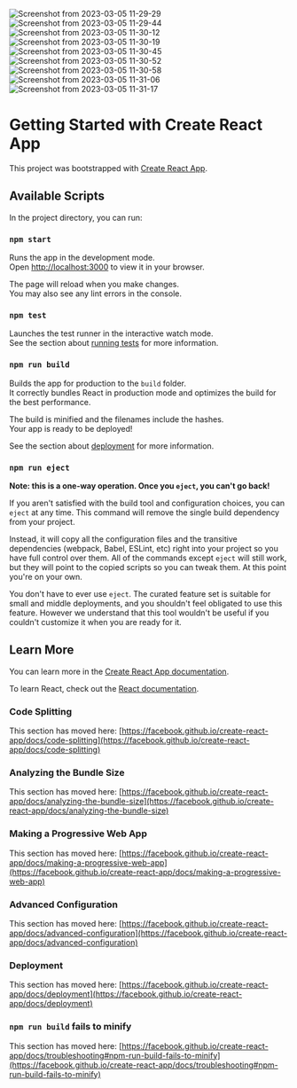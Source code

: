 ![Screenshot from 2023-03-05 11-29-29](https://user-images.githubusercontent.com/82255398/222944386-3951a2eb-3343-460c-9679-7fc6ecaeda6e.png)
![Screenshot from 2023-03-05 11-29-44](https://user-images.githubusercontent.com/82255398/222944412-13001a48-9760-4af7-b4ef-3163b5e29b35.png)
![Screenshot from 2023-03-05 11-30-12](https://user-images.githubusercontent.com/82255398/222944424-05b0cb2f-b742-436d-a928-694ecd0a7243.png)
![Screenshot from 2023-03-05 11-30-19](https://user-images.githubusercontent.com/82255398/222944439-6063b495-0e21-46eb-b137-bb6ce866a6d6.png)
![Screenshot from 2023-03-05 11-30-45](https://user-images.githubusercontent.com/82255398/222944462-1f6fd12f-8470-4bd2-8443-5b339a13766f.png)
![Screenshot from 2023-03-05 11-30-52](https://user-images.githubusercontent.com/82255398/222944474-0d997ea0-d3ae-473c-8bc9-30632087b33b.png)
![Screenshot from 2023-03-05 11-30-58](https://user-images.githubusercontent.com/82255398/222944500-861606c8-d5f5-42ee-8e91-674f14f8669d.png)
![Screenshot from 2023-03-05 11-31-06](https://user-images.githubusercontent.com/82255398/222944518-4ffe69e8-3394-4ddd-abd9-cfa341354f63.png)
![Screenshot from 2023-03-05 11-31-17](https://user-images.githubusercontent.com/82255398/222944534-ba7b6a89-47ea-443f-82e0-8fc5f3ff9351.png)
# Getting Started with Create React App

This project was bootstrapped with [Create React App](https://github.com/facebook/create-react-app).

## Available Scripts

In the project directory, you can run:

### `npm start`

Runs the app in the development mode.\
Open [http://localhost:3000](http://localhost:3000) to view it in your browser.

The page will reload when you make changes.\
You may also see any lint errors in the console.

### `npm test`

Launches the test runner in the interactive watch mode.\
See the section about [running tests](https://facebook.github.io/create-react-app/docs/running-tests) for more information.

### `npm run build`

Builds the app for production to the `build` folder.\
It correctly bundles React in production mode and optimizes the build for the best performance.

The build is minified and the filenames include the hashes.\
Your app is ready to be deployed!

See the section about [deployment](https://facebook.github.io/create-react-app/docs/deployment) for more information.

### `npm run eject`

**Note: this is a one-way operation. Once you `eject`, you can't go back!**

If you aren't satisfied with the build tool and configuration choices, you can `eject` at any time. This command will remove the single build dependency from your project.

Instead, it will copy all the configuration files and the transitive dependencies (webpack, Babel, ESLint, etc) right into your project so you have full control over them. All of the commands except `eject` will still work, but they will point to the copied scripts so you can tweak them. At this point you're on your own.

You don't have to ever use `eject`. The curated feature set is suitable for small and middle deployments, and you shouldn't feel obligated to use this feature. However we understand that this tool wouldn't be useful if you couldn't customize it when you are ready for it.

## Learn More

You can learn more in the [Create React App documentation](https://facebook.github.io/create-react-app/docs/getting-started).

To learn React, check out the [React documentation](https://reactjs.org/).

### Code Splitting

This section has moved here: [https://facebook.github.io/create-react-app/docs/code-splitting](https://facebook.github.io/create-react-app/docs/code-splitting)

### Analyzing the Bundle Size

This section has moved here: [https://facebook.github.io/create-react-app/docs/analyzing-the-bundle-size](https://facebook.github.io/create-react-app/docs/analyzing-the-bundle-size)

### Making a Progressive Web App

This section has moved here: [https://facebook.github.io/create-react-app/docs/making-a-progressive-web-app](https://facebook.github.io/create-react-app/docs/making-a-progressive-web-app)

### Advanced Configuration

This section has moved here: [https://facebook.github.io/create-react-app/docs/advanced-configuration](https://facebook.github.io/create-react-app/docs/advanced-configuration)

### Deployment

This section has moved here: [https://facebook.github.io/create-react-app/docs/deployment](https://facebook.github.io/create-react-app/docs/deployment)

### `npm run build` fails to minify

This section has moved here: [https://facebook.github.io/create-react-app/docs/troubleshooting#npm-run-build-fails-to-minify](https://facebook.github.io/create-react-app/docs/troubleshooting#npm-run-build-fails-to-minify)
